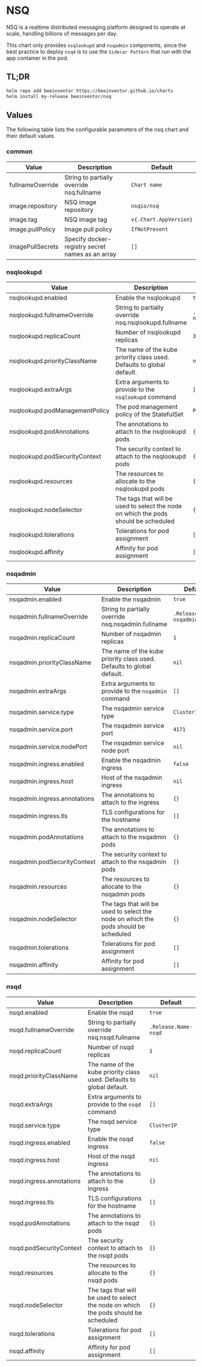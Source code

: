 # NSQ

NSQ is a realtime distributed messaging platform designed to operate at scale, handling billions of messages per day.

This chart only provides `nsqlookupd` and `nsqadmin` components, since the best practice to deploy `nsqd` is to use the `Sidecar Pattern` that run with the app container in the pod.

## TL;DR

```sh
helm repo add beeinventor https://beeinventor.github.io/charts
helm install my-release beeinventor/nsq
```

## Values

The following table lists the configurable parameters of the nsq chart and their default values.

### common

| Value            | Description                                      | Default                |
|------------------|--------------------------------------------------|------------------------|
| fullnameOverride | String to partially override nsq.fullname        | `Chart name`           |
| image.repository | NSQ image repository                             | `nsqio/nsq`            |
| image.tag        | NSQ image tag                                    | `v{.Chart.AppVersion}` |
| image.pullPolicy | Image pull policy                                | `IfNotPresent`         |
| imagePullSecrets | Specify docker-registry secret names as an array | `[]`                   |

### nsqlookupd

| Value                          | Description                                                                         | Default                    |
|--------------------------------|-------------------------------------------------------------------------------------|----------------------------|
| nsqlookupd.enabled             | Enable the nsqlookupd                                                               | `true`                     |
| nsqlookupd.fullnameOverride    | String to partially override nsq.nsqlookupd.fullname                                | `.Release.Name-nsqlookupd` |
| nsqlookupd.replicaCount        | Number of nsqlookupd replicas                                                       | `3`                        |
| nsqlookupd.priorityClassName   | The name of the kube priority class used. Defaults to global default.               | `nil`                      |
| nsqlookupd.extraArgs           | Extra arguments to provide to the `nsqlookupd` command                              | `[]`                       |
| nsqlookupd.podManagementPolicy | The pod management policy of the StatefulSet                                        | `Parallel`                 |
| nsqlookupd.podAnnotations      | The annotations to attach to the nsqlookupd pods                                    | `{}`                       |
| nsqlookupd.podSecurityContext  | The security context to attach to the nsqlookupd pods                               | `{}`                       |
| nsqlookupd.resources           | The resources to allocate to the nsqlookupd pods                                    | `{}`                       |
| nsqlookupd.nodeSelector        | The tags that will be used to select the node on which the pods should be scheduled | `{}`                       |
| nsqlookupd.tolerations         | Tolerations for pod assignment                                                      | `[]`                       |
| nsqlookupd.affinity            | Affinity for pod assignment                                                         | `[]`                       |

### nsqadmin

| Value                        | Description                                                                         | Default                  |
|------------------------------|-------------------------------------------------------------------------------------|--------------------------|
| nsqadmin.enabled             | Enable the nsqadmin                                                                 | `true`                   |
| nsqadmin.fullnameOverride    | String to partially override nsq.nsqadmin.fullname                                  | `.Release.Name-nsqadmin` |
| nsqadmin.replicaCount        | Number of nsqadmin replicas                                                         | `1`                      |
| nsqadmin.priorityClassName   | The name of the kube priority class used. Defaults to global default.               | `nil`                    |
| nsqadmin.extraArgs           | Extra arguments to provide to the `nsqadmin` command                                | `[]`                     |
| nsqadmin.service.type        | The nsqadmin service type                                                           | `ClusterIP`              |
| nsqadmin.service.port        | The nsqadmin service port                                                           | `4171`                   |
| nsqadmin.service.nodePort    | The nsqadmin service node port                                                      | `nil`                    |
| nsqadmin.ingress.enabled     | Enable the nsqadmin ingress                                                         | `false`                  |
| nsqadmin.ingress.host        | Host of the nsqadmin ingress                                                        | `nil`                    |
| nsqadmin.ingress.annotations | The annotations to attach to the ingress                                            | `{}`                     |
| nsqadmin.ingress.tls         | TLS configurations for the hostname                                                 | `[]`                     |
| nsqadmin.podAnnotations      | The annotations to attach to the nsqadmin pods                                      | `{}`                     |
| nsqadmin.podSecurityContext  | The security context to attach to the nsqadmin pods                                 | `{}`                     |
| nsqadmin.resources           | The resources to allocate to the nsqadmin pods                                      | `{}`                     |
| nsqadmin.nodeSelector        | The tags that will be used to select the node on which the pods should be scheduled | `{}`                     |
| nsqadmin.tolerations         | Tolerations for pod assignment                                                      | `[]`                     |
| nsqadmin.affinity            | Affinity for pod assignment                                                         | `[]`                     |


### nsqd

| Value                    | Description                                                                         | Default              |
|--------------------------|-------------------------------------------------------------------------------------|----------------------|
| nsqd.enabled             | Enable the nsqd                                                                     | `true`               |
| nsqd.fullnameOverride    | String to partially override nsq.nsqd.fullname                                      | `.Release.Name-nsqd` |
| nsqd.replicaCount        | Number of nsqd replicas                                                             | `1`                  |
| nsqd.priorityClassName   | The name of the kube priority class used. Defaults to global default.               | `nil`                |
| nsqd.extraArgs           | Extra arguments to provide to the `nsqd` command                                    | `[]`                 |
| nsqd.service.type        | The nsqd service type                                                               | `ClusterIP`          |
| nsqd.ingress.enabled     | Enable the nsqd ingress                                                             | `false`              |
| nsqd.ingress.host        | Host of the nsqd ingress                                                            | `nil`                |
| nsqd.ingress.annotations | The annotations to attach to the ingress                                            | `{}`                 |
| nsqd.ingress.tls         | TLS configurations for the hostname                                                 | `[]`                 |
| nsqd.podAnnotations      | The annotations to attach to the nsqd pods                                          | `{}`                 |
| nsqd.podSecurityContext  | The security context to attach to the nsqd pods                                     | `{}`                 |
| nsqd.resources           | The resources to allocate to the nsqd pods                                          | `{}`                 |
| nsqd.nodeSelector        | The tags that will be used to select the node on which the pods should be scheduled | `{}`                 |
| nsqd.tolerations         | Tolerations for pod assignment                                                      | `[]`                 |
| nsqd.affinity            | Affinity for pod assignment                                                         | `[]`                 |
